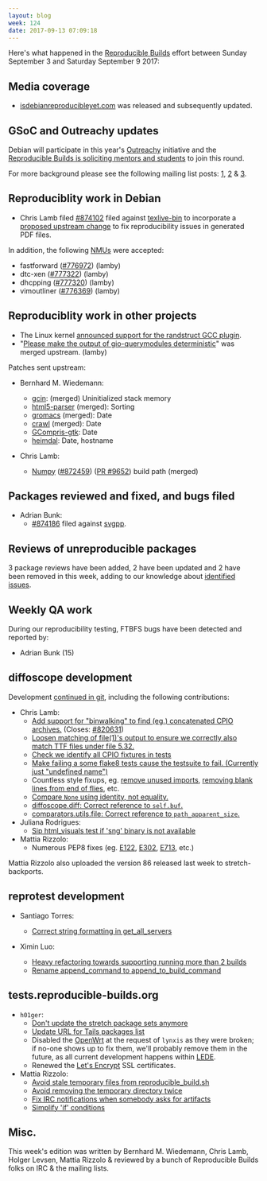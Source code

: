 ```yaml
---
layout: blog
week: 124
date: 2017-09-13 07:09:18
---
```


Here's what happened in the [Reproducible Builds](https://reproducible-builds.org) effort between Sunday September 3 and Saturday September 9 2017:

Media coverage
--------------

- [isdebianreproducibleyet.com](https://isdebianreproducibleyet.com) was released and subsequently updated.

GSoC and Outreachy updates
--------------------------

Debian will participate in this year's [Outreachy](https://outreachy.org) initiative and the [Reproducible Builds is soliciting mentors and students](https://wiki.debian.org/Outreachy/Round15/Projects/ReproducibleBuildsOfDebian) to join this round.

For more background please see the following mailing list posts: [1](https://lists.debian.org/debian-outreach/2017/09/msg00000.html), [2](https://lists.debian.org/debian-outreach/2017/09/msg00013.html) & [3](https://lists.alioth.debian.org/pipermail/reproducible-builds/Week-of-Mon-20170904/009209.html).

Reproduciblity work in Debian
-----------------------------

- Chris Lamb filed [#874102](https://bugs.debian.org/874102) filed against [texlive-bin](https://tracker.debian.org/pkg/texlive-bin) to incorporate a [proposed upstream change](http://tug.org/pipermail/tex-live/2017-September/040576.html) to fix reproducibility issues in generated PDF files.

In addition, the following [NMUs](https://wiki.debian.org/NonMaintainerUpload) were accepted:

* fastforward ([#776972](https://bugs.debian.org/776972)) (lamby)
* dtc-xen ([#777322](https://bugs.debian.org/777322)) (lamby)
* dhcpping ([#777320](https://bugs.debian.org/777320)) (lamby)
* vimoutliner ([#776369](https://bugs.debian.org/776369)) (lamby)

Reproduciblity work in other projects
-----------------------------

- The Linux kernel [announced support for the randstruct GCC plugin](https://outflux.net/blog/archives/2017/09/05/security-things-in-linux-v4-13/).
- "[Please make the output of gio-querymodules deterministic](https://bugzilla.gnome.org/show_bug.cgi?id=786983)" was merged upstream. (lamby)

Patches sent upstream:

- Bernhard M. Wiedemann:
  - [gcin](https://build.opensuse.org/package/view_file/M17N/gcin/gcin-reproducible.patch): (merged) Uninitialized stack memory
  - [html5-parser](https://github.com/kovidgoyal/html5-parser/pull/5) (merged): Sorting
  - [gromacs](https://gerrit.gromacs.org/6896) (merged): Date
  - [crawl](https://github.com/crawl/crawl/pull/609) (merged): Date
  - [GCompris-gtk](https://github.com/gcompris/GCompris-gtk/pull/21): Date
  - [heimdal](https://github.com/heimdal/heimdal/pull/332): Date, hostname

- Chris Lamb:
  - [Numpy](http://www.numpy.org/) ([#872459](https://bugs.debian.org/872459)) ([PR #9652](https://github.com/numpy/numpy/pull/9652)) build path (merged)

Packages reviewed and fixed, and bugs filed
-------------------------------------------

* Adrian Bunk:
  * [#874186](https://bugs.debian.org/874186) filed against [svgpp](https://tracker.debian.org/pkg/svgpp).


Reviews of unreproducible packages
----------------------------------

3 package reviews have been added, 2 have been updated and 2 have been removed in this week,
adding to our knowledge about [identified issues](https://tests.reproducible-builds.org/debian/index_issues.html).

Weekly QA work
--------------

During our reproducibility testing, FTBFS bugs have been detected and reported by:

 - Adrian Bunk (15)

diffoscope development
----------------------

Development [continued in git](https://anonscm.debian.org/git/reproducible/diffoscope.git/log/),
including the following contributions:


- Chris Lamb:
  - [Add support for "binwalking" to find (eg.) concatenated CPIO archives.](https://anonscm.debian.org/git/reproducible/diffoscope.git/commit/?id=1c26813) (Closes: [#820631](https://bugs.debian.org/820631))
  - [Loosen matching of file(1)'s output to ensure we correctly also match TTF files under file 5.32.](https://anonscm.debian.org/git/reproducible/diffoscope.git/commit/?id=af9fe04)
  - [Check we identify all CPIO fixtures in tests](https://anonscm.debian.org/git/reproducible/diffoscope.git/commit/?id=6e02ece)
  - [Make failing a some flake8 tests cause the testsuite to fail. (Currently just "undefined name")](https://anonscm.debian.org/git/reproducible/diffoscope.git/commit/?id=fd06241)
  - Countless style fixups, eg. [remove unused imports](https://anonscm.debian.org/git/reproducible/diffoscope.git/commit/?id=4228246), [removing blank lines from end of flies](https://anonscm.debian.org/git/reproducible/diffoscope.git/commit/?id=b223a8a), etc.
  - [Compare `None` using identity, not equality.](https://anonscm.debian.org/git/reproducible/diffoscope.git/commit/?id=69359ba)
  - [diffoscope.diff: Correct reference to `self.buf`.](https://anonscm.debian.org/git/reproducible/diffoscope.git/commit/?id=b1a904a)
  - [comparators.utils.file: Correct reference to `path_apparent_size`.](https://anonscm.debian.org/git/reproducible/diffoscope.git/commit/?id=e50e50d)
- Juliana Rodrigues:
  - [Sip html\_visuals test if 'sng' binary is not available](https://anonscm.debian.org/git/reproducible/diffoscope.git/commit/?id=97f074f)
- Mattia Rizzolo:
  - Numerous PEP8 fixes (eg. [E122](https://anonscm.debian.org/git/reproducible/diffoscope.git/commit/?id=9ea6a95), [E302](https://anonscm.debian.org/git/reproducible/diffoscope.git/commit/?id=7b7786b), [E713](https://anonscm.debian.org/git/reproducible/diffoscope.git/commit/?id=2a014b5), etc.)


Mattia Rizzolo also uploaded the version 86 released last week to stretch-backports.

reprotest development
---------------------

- Santiago Torres:
  - [Correct string formatting in get\_all\_servers](https://anonscm.debian.org/git/reproducible/reprotest.git/commit/?id=86499b7)

- Ximin Luo:
  - [Heavy refactoring towards supporting running more than 2 builds](https://anonscm.debian.org/git/reproducible/reprotest.git/commit/?id=a6e50a4)
  - [Rename append\_command to append\_to\_build\_command](https://anonscm.debian.org/git/reproducible/reprotest.git/commit/?id=8f5b743)



tests.reproducible-builds.org
-----------------------------

- `h01ger`:
  + [Don't update the stretch package sets anymore](https://anonscm.debian.org/git/qa/jenkins.debian.net.git/commit/?id=68f41865892c0758fd630991a79fde74617e87b9)
  + [Update URL for Tails packages list](https://anonscm.debian.org/git/qa/jenkins.debian.net.git/commit/?id=25b7dd5c10c0707ae94e92c337924bd942116857)
  + Disabled the [OpenWrt](https://openwrt.org/) at the request of `lynxis` as they were broken; if no-one shows up to fix them, we'll probably remove them in the future, as all current development happens within [LEDE](https://lede-project.org/).
  + Renewed the [Let's Encrypt](https://letsencrypt.org/) SSL certificates.
- Mattia Rizzolo:
  + [Avoid stale temporary files from reproducible_build.sh](https://anonscm.debian.org/git/qa/jenkins.debian.net.git/commit/?id=ab0508b05f65b0e254e1e9b669c11566e29ff830)
  + [Avoid removing the temporary directory twice](https://anonscm.debian.org/git/qa/jenkins.debian.net.git/commit/?id=4b9909555c6be1cbcb17c109d94d37ac5e0dbc28)
  + [Fix IRC notifications when somebody asks for artifacts](https://anonscm.debian.org/git/qa/jenkins.debian.net.git/commit/?id=5649bf3534145e4c6adab8482b6bd2959ea08aac)
  + [Simplify 'if' conditions](https://anonscm.debian.org/git/qa/jenkins.debian.net.git/commit/?id=ad48e93bc2bb9d5984f87c24e5e30d0b58910106)


Misc.
-----

This week's edition was written by Bernhard M. Wiedemann, Chris Lamb, Holger Levsen, Mattia Rizzolo & reviewed by a bunch of Reproducible Builds folks on IRC & the mailing lists.
